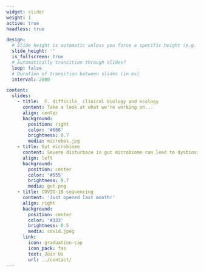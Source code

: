 ```yaml
---
widget: slider
weight: 1
active: true
headless: true

design:
  # Slide height is automatic unless you force a specific height (e.g. '400px')
  slide_height: ''
  is_fullscreen: true
  # Automatically transition through slides?
  loop: false
  # Duration of transition between slides (in ms)
  interval: 2000

content:
  slides:
    - title: _C. difficile_ clinical biology and ecology
      content: Take a look at what we're working on...
      align: center
      background:
        position: right
        color: '#666'
        brightness: 0.7
        media: microbes.jpg
    - title: Gut microbiome
      content: Severe disturbace in gut microbiome can lead to dysbiosis which has sever consequeces for the health of the host.  
      align: left
      background:
        position: center
        color: '#555'
        brightness: 0.7
        media: gut.png
    - title: COVID-19 sequencing
      content: 'Just opened last month!'
      align: right
      background:
        position: center
        color: '#333'
        brightness: 0.5
        media: covid.jpeg
      link:
        icon: graduation-cap
        icon_pack: fas
        text: Join Us
        url: ../contact/
---
```

